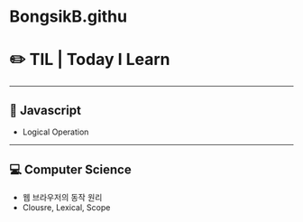 # BongsikB.githu 
# ✏️ TIL | Today I Learn

<hr>

## 🌱 Javascript
* Logical Operation 

<hr>

## 💻 Computer Science
* 웹 브라우저의 동작 원리
* Clousre, Lexical, Scope
